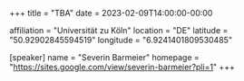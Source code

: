 +++
title = "TBA"
date = 2023-02-09T14:00:00-00:00

affiliation = "Universität zu Köln"
location = "DE"
latitude = "50.92902845594519"
longitude = "6.9241401809530485"

[speaker]
  name = "Severin Barmeier"
  homepage = "https://sites.google.com/view/severin-barmeier?pli=1"
+++
